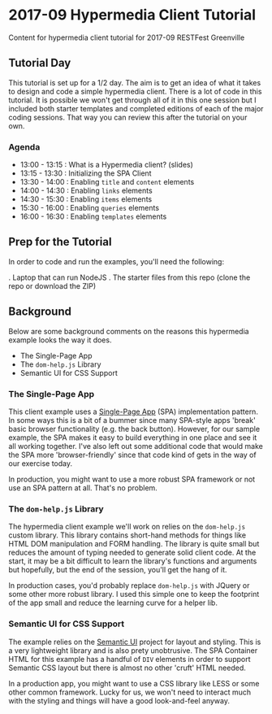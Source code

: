 # 2017-09 Hypermedia Client Tutorial

Content for hypermedia client tutorial for 2017-09 RESTFest Greenville

## Tutorial Day
This tutorial is set up for a 1/2 day. The aim is to get an idea of what it takes to design and code a simple  hypermedia client. There is a lot of code in this tutorial. It is possible we won't get through all of it in this one session but I included both starter templates and completed editions of each of the major coding sessions. That way you can review this after the tutorial on your own.

### Agenda

 - 13:00 - 13:15 : What is a Hypermedia client? (slides)
 - 13:15 - 13:30 : Initializing the SPA Client
 - 13:30 - 14:00 : Enabling `title` and `content` elements
 - 14:00 - 14:30 : Enabling `links` elements 
 - 14:30 - 15:30 : Enabling `items` elements 
 - 15:30 - 16:00 : Enabling `queries` elements 
 - 16:00 - 16:30 : Enabling `templates` elements

## Prep for the Tutorial
In order to code and run the examples, you'll need the following:

 . Laptop that can run NodeJS
 . The starter files from this repo (clone the repo or download the ZIP)
 
## Background
Below are some background comments on the reasons this hypermedia example looks the way it does.

 * The Single-Page App
 * The `dom-help.js` Library
 * Semantic UI for CSS Support
 
### The Single-Page App
This client example uses a [Single-Page App](https://en.wikipedia.org/wiki/Single-page_application) (SPA) implementation pattern. In some ways this is a bit of a bummer since many SPA-style apps 'break' basic browser functionality (e.g. the back button). However, for our sample example, the SPA makes it easy to build everything in one place and see it all working together. I've also left out some additional code that would make the SPA more 'browser-friendly' since that code kind of gets in the way of our exercise today.

In production, you might want to use a more robust SPA framework or not use an SPA pattern at all. That's no problem. 

### The `dom-help.js` Library
The hypermedia client example we'll work on relies on the `dom-help.js` custom library. This library contains short-hand methods for things like HTML DOM manipulation and FORM handling. The library is quite small but reduces the amount of typing needed to generate solid client code.  At the start, it may be a bit difficult to learn the library's functions and arguments but hopefully, but the end of the session, you'll get the hang of it.

In production cases, you'd probably replace `dom-help.js` with JQuery or some other more robust library. I used this simple one to keep the footprint of the app small and reduce the learning curve for a helper lib.

### Semantic UI for CSS Support
The example relies on the [Semantic UI](http://semantic-ui.com/) project for layout and styling. This is a very lightweight library and is also prety unobtrusive. The SPA Container HTML for this example has a handful of `DIV` elements in order to support Semantic CSS layout but there is almost no other 'cruft' HTML needed.

In a production app, you might want to use a CSS library like LESS or some other common framework. Lucky for us, we won't need to interact much with the styling and things will have a good look-and-feel anyway.
 






